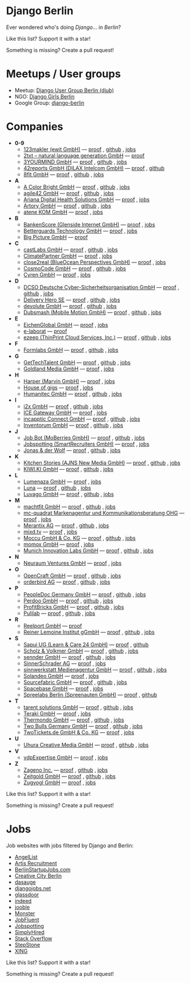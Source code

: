 # Django Berlin

Ever wondered who's doing *Django*... in *Berlin*?

Like this list?  Support it with a star!

Something is missing?  Create a pull request!


# Meetups / User groups

* Meetup: [Django User Group Berlin (djub)](https://www.meetup.com/django-user-group-berlin/)
* NGO: [Django Girls Berlin](https://djangogirls.org/berlin/)
* Google Group: [django-berlin](https://groups.google.com/forum/#!forum/django-berlin)


# Companies

* __0-9__
    * [123makler (ewit GmbH)](https://www.123makler.de/) —
        [proof](https://www.simplyhired.de/job/YT7_OMNpEi1NBIlMwlTlK8m6FxEKePwSOCSDjanKExSQZ88YxNTPnQ)
        ,
        [github](https://github.com/123makler)
        ,
        [jobs](https://www.123makler.de/karriere/)
    * [2txt – natural language generation GmbH](https://2txt.de/) —
        [proof](http://berlinstartupjobs.com/de/engineering/backend-software-developer-2txt-nlg-gmbh/)
    * [3YOURMIND GmbH](https://www.3yourmind.com/) —
        [proof](https://www.3yourmind.com/career/django-engineer)
        ,
        [github](https://github.com/3YOURMIND)
        ,
        [jobs](https://www.3yourmind.com/career)
    * [42reports GmbH (DILAX Intelcom GmbH)](https://www.42reports.com/) —
        [proof](https://news.ycombinator.com/item?id=8822940)
        ,
        [github](https://github.com/42reports)
    * [8fit GmbH](https://8fit.com) —
        [proof](https://www.facebook.com/berlinstartupjobs/posts/1606458446068530)
        ,
        [github](https://github.com/8fit)
        ,
        [jobs](https://8fit.com/careers/)
* __A__
    * [A Color Bright GmbH](https://www.acolorbright.com/) —
        [proof](https://www.acolorbright.com/jobs/developer/)
        ,
        [github](https://github.com/acolorbright)
        ,
        [jobs](https://www.acolorbright.com/jobs/)
    * [agile42 GmbH](https://www.agile42.com/de/) —
        [proof](https://www.pycon.it/media/conference/slides/out-of-sight-out-of-mind-survival-tricks-and-tools-for-remote-developers.pdf)
        ,
        [github](https://github.com/agile42com)
        ,
        [jobs](https://www.agile42.com/de/career/)
    * [Ariana Digital Health Solutions GmbH](https://hiariana.com/) —
        [proof](https://de.jooble.org/desc/-2582901826609927421)
        ,
        [jobs](https://ariana-health.breezy.hr/)
    * [Artory GmbH](https://www.artory.com/) —
        [proof](https://news.ycombinator.com/item?id=17225311)
        ,
        [github](https://github.com/Artory)
        ,
        [jobs](https://artory.workable.com/)
    * [atene KOM GmbH](https://atenekom.eu/) —
        [proof](https://dasauge.de/jobs/stellenangebote/fest/e508593)
        ,
        [jobs](https://atenekom.eu/das-unternehmen/karriere/)
* __B__
    * [BankenScore (Glenside Internet GmbH)](https://www.bankenscore.de/) —
        [proof](https://bankenscore.join.com/jobs/35770-senior-python-developer)
        ,
        [jobs](https://www.bankenscore.de/karriere)
    * [Betterguards Technology GmbH](https://betterguards.de/) —
        [proof](https://www.simplyhired.de/job/AoMJkqzMGhM5IkcSqzs0ILnfs0Ipa9nq0JBiekQX-TsfDVIw2a4D4Q)
        ,
        [jobs](https://betterguards.de/en/contact/)
    * [Big Picture GmbH](http://www.big-picture.de/) —
        [proof](https://www.simplyhired.de/job/C5y82ivRB1K_nvq48JwLen2i06ZHrsWvrhTN5BGABHv3uAv6RN6n1w)
* __C__
    * [castLabs GmbH](https://castlabs.com/) —
        [proof](https://www.remotepython.com/jobs/606f2965227446efa4159f0ec4981544/)
        ,
        [github](https://github.com/castlabs)
        ,
        [jobs](https://castlabs.com/company/jobs/)
    * [ClimatePartner GmbH](https://www.climatepartner.com/) —
        [proof](https://www.climatepartner.com/de/karriere?jh=n98j73jlq1m5rqv7nicsnqed1poiwjh)
        ,
        [jobs](https://www.climatepartner.com/de/karriere)
    * [close2real (BlueOcean Perspectives GmbH)](https://close2real.de/) —
        [proof](http://berlinstartupjobs.com/de/engineering/software-developer-devops-python-close2real/)
        ,
        [jobs](https://blueocean-jobs.personio.de/)
    * [CosmoCode GmbH](https://www.cosmocode.de/) —
        [proof](https://www.simplyhired.de/job/KmrDeIvl61aVgLU_ciTRDprKkHAlwrICMRzrZv6yVe-8fSYn0Nn1dA)
        ,
        [github](https://github.com/cosmocode)
        ,
        [jobs](https://www.cosmocode.de/en/about-us/jobs/)
    * [Cyren GmbH](https://www.cyren.de/) —
        [proof](https://www.cyren.com/about-cyren/careers)
        ,
        [jobs](https://www.cyren.com/about-cyren/careers)
* __D__
    * [DCSO Deutsche Cyber-Sicherheitsorganisation GmbH](https://dcso.de/) —
        [proof](https://dcso.de/wp-content/uploads/2018/09/Software_Engineer_TDH.pdf)
        ,
        [github](https://github.com/DCSO)
        ,
        [jobs](https://dcso.de/de/talente/)
    * [Delivery Hero SE](https://www.deliveryhero.com/) —
        [proof](https://de.indeed.com/viewjob?jk=4aa1d7b46fb98aa0)
        ,
        [github](https://github.com/deliveryhero)
        ,
        [jobs](https://www.deliveryhero.com/career/jobs/)
    * [devolute GmbH](https://www.devolute.org/) —
        [proof](https://www.devolute.org/de/agentur/python-django-agentur-in-berlin)
        ,
        [github](https://github.com/devolute)
        ,
        [jobs](https://www.devolute.org/de/karriere-und-jobs)
    * [Dubsmash (Mobile Motion GmbH)](https://dubsmash.com/) —
        [proof](https://www.linkedin.com/in/tim-specht#experience)
        ,
        [github](https://github.com/dubsmash)
        ,
        [jobs](https://dubsmash.com/jobs)
* __E__
    * [EichenGlobal GmbH](https://www.eichenglobal.com/) —
        [proof](https://de.jooble.org/desc/1486142686093249466)
        ,
        [jobs](https://www.eichenglobal.com/job/)
    * [e-laborat](https://www.e-laborat.de/) —
        [proof](https://www.e-laborat.de/#agentur)
    * [ezeep (ThinPrint Cloud Services, Inc.)](https://www.ezeep.com/de/) —
        [proof](https://github.com/ezeep/django-oauth2-provider)
        ,
        [github](https://github.com/ezeep)
        ,
        [jobs](https://cortado.softgarden.io/en/vacancies)
* __F__
    * [Formlabs GmbH](https://formlabs.com/) —
        [proof](https://github.com/Formlabs/airbrake-django)
        ,
        [github](https://github.com/Formlabs)
        ,
        [jobs](https://formlabs.com/company/careers/berlin/)
* __G__
    * [GetTechTalent GmbH](http://www.gettechtalent.com/) —
        [proof](http://www.gettechtalent.com/django-developer-remote.html)
        ,
        [github](https://github.com/gettechtalent)
        ,
        [jobs](http://www.gettechtalent.com/career.html)
    * [Goldland Media GmbH](https://www.goldland-media.com/) —
        [proof](https://www.goldland-media.com/jobs/django-entwickler-webentwickler-mw/)
        ,
        [jobs](https://www.goldland-media.com/jobs/)
* __H__
    * [Harper (Marvin GmbH)](https://www.trustharper.com/) —
        [proof](https://www.jobfluent.com/jobs/junior-full-stack-python-developer-berlin-81414d)
        ,
        [jobs](https://www.jobfluent.com/company/harper)
    * [House of gigs](https://houseofgigs.io/) —
        [proof](https://jobs.smartrecruiters.com/houseofgigs/743999677981503-software-engineer)
        ,
        [jobs](https://careers.smartrecruiters.com/houseofgigs)
    * [Humanitec GmbH](https://humanitec.com/) —
        [proof](https://github.com/Humanitec/django-oauth-toolkit-jwt)
        ,
        [github](https://github.com/Humanitec)
        ,
        [jobs](https://humanitec.com/open-positions)
* __I__
    * [i2x GmbH](https://i2x.ai/) —
        [proof](https://i2x.recruitee.com/o/backend-software-engineer-systems-architect-mf)
        ,
        [github](https://github.com/i2x-gmbh)
        ,
        [jobs](https://i2x.recruitee.com/)
    * [ICE Gateway GmbH](https://www.ice-gateway.com/) —
        [proof](https://de.indeed.com/Zeige-Job?jk=7ec322d16c8f38ee)
        ,
        [jobs](https://www.ice-gateway.com/jobs/)
    * [incapptic Connect GmbH](https://www.incapptic.com/) —
        [proof](https://www.xing.com/jobs/berlin-senior-backend-developer-python-enterprise-software-startup-42441053)
        ,
        [github](https://github.com/incapptic)
        ,
        [jobs](https://www.incapptic.com/company-careers/)
    * [Inventorum GmbH](https://inventorum.com/) —
        [proof](https://inventorum.com/wp-content/uploads/2018/04/Experienced_Backend_Developer_2018.pdf)
        ,
        [github](https://github.com/Inventorum)
        ,
        [jobs](https://inventorum.com/de/jobs/)
* __J__
    * [Job Bot (MoBerries GmbH)](https://www.jobbot.me/) —
        [proof](https://angel.co/jobbot-me/jobs/442545-sr-backend-python-django-developer-m-f)
        ,
        [github](https://github.com/moberries)
        ,
        [jobs](https://app.moberries.com/company/1536692)
    * [Jobspotting (SmartRecruiters GmbH)](https://jobspotting.com/) —
        [proof](https://jobspotting.com/admin/)
        ,
        [jobs](http://berlinstartupjobs.com/companies/jobspotting/)
    * [Jonas & der Wolf](https://www.jonasundderwolf.de/) —
        [proof](https://www.creative-city-berlin.de/de/jobs/job/7701887/)
        ,
        [github](https://github.com/jonasundderwolf)
        ,
        [jobs](https://www.jonasundderwolf.de/de/jobs/)
* __K__
    * [Kitchen Stories (AJNS New Media GmbH)](https://www.kitchenstories.com/) —
        [proof](https://groups.google.com/forum/#!topic/django-berlin/w84FS3OprQM)
        ,
        [github](https://github.com/kitchenstories)
        ,
        [jobs](https://kitchen-stories-jobs.personio.de/#department-97736)
    * [KIWI.KI GmbH](https://kiwi.ki/) —
        [proof](https://angel.co/kiwi-ki-1/jobs/41767-backend-engineer-iot)
        ,
        [github](https://github.com/KIWIKIGMBH)
        ,
        [jobs](https://kiwi.ki/karriere/)
* __L__
    * [Lumenaza GmbH](https://www.lumenaza.de/) —
        [proof](https://www.lumenaza.de/media/filer_public/05/dc/05dc69ca-a821-4741-8d26-a036d8c7c468/170519_stellenausschreibung_entwickler.pdf)
        ,
        [jobs](https://www.lumenaza.de/de/ueber-uns/jobs/)
    * [Luna](https://www.meetluna.com/) —
        [proof](https://angel.co/meetluna/jobs/322506-full-stack-engineer)
        ,
        [github](https://github.com/lunalabs)
        ,
        [jobs](https://angel.co/meetluna/jobs/)
    * [Luvago GmbH](https://luvago.com/) —
        [proof](https://luvago.com/de/projekte/tu-berlin-quality-quiz/)
        ,
        [github](https://github.com/luvago)
        ,
        [jobs](https://luvago.com/de/karriere/)
* __M__
    * [machtfit GmbH](https://www.machtfit.de/) —
        [proof](https://www.machtfit.de/media/jobs/Stellenausschreibung_Senior_Backend_Developer.pdf)
        ,
        [github](https://github.com/machtfit)
        ,
        [jobs](https://www.machtfit.de/jobs/)
    * [mc-quadrat Markenagentur und Kommunikationsberatung OHG](https://mc-quadrat.com/) —
        [proof](https://mc-quadrat.softgarden.io/job/2990979/Lead-Developer--w-m-x-)
        ,
        [jobs](https://mc-quadrat.com/jobs/)
    * [Merantix AG](https://www.merantix.com/) —
        [proof](https://news.ycombinator.com/item?id=16975786)
        ,
        [github](https://github.com/merantix)
        ,
        [jobs](https://merantix.bamboohr.co.uk/jobs/)
    * [mixd.tv](http://www.mixd.tv/) —
        [proof](https://djangojobs.net/jobs/194/senior-developer-team-lead-mixdtv/)
        ,
        [jobs](http://www.mixd.tv/careers.html)
    * [Moccu GmbH & Co. KG](https://www.moccu.com/) —
        [proof](https://github.com/moccu)
        ,
        [github](https://github.com/moccu)
        ,
        [jobs](https://www.moccu.com/jobs/)
    * [momox GmbH](https://www.momox.de/) —
        [proof](https://momox-jobs.dvinci.de/de/p/english/jobs/191/python-backend-developer-mf-in-berlin)
        ,
        [jobs](https://momox-jobs.dvinci.de/de/p/english/jobs)
    * [Munich Innovation Labs GmbH](https://www.mi-labs.de/) —
        [proof](https://www.mi-labs.de/career/)
        ,
        [github](https://github.com/Munich-Innovation-Labs)
        ,
        [jobs](https://www.mi-labs.de/career/)
* __N__
    * [Neuraum Ventures GmbH](https://neuraum.com/) —
        [proof](https://www.simplyhired.de/job/FNKxi9bpcVDFtrXrQKrDOPVy-LfniJbLDAlQGUtZe4QLTYSbd_i6ew)
        ,
        [jobs](https://neuraum.com/#_jobs)
* __O__
    * [OpenCraft GmbH](https://opencraft.com/) —
        [proof](https://de.jooble.org/desc/1274823385053000778)
        ,
        [github](https://github.com/open-craft)
        ,
        [jobs](https://weworkremotely.com/company/opencraft)
    * [orderbird AG](https://www.orderbird.com/) —
        [proof](https://www.orderbird.com/en/careers/python-developer-f-m)
        ,
        [github](https://github.com/orderbird)
        ,
        [jobs](https://www.orderbird.com/de/karriere)
* __P__
    * [PeopleDoc Germany GmbH](https://www.people-doc.de/) —
        [proof](https://boards.greenhouse.io/peopledocberlin/jobs/948962)
        ,
        [github](https://github.com/peopledoc)
        ,
        [jobs](https://www.people-doc.de/peopledoc/karriere)
    * [Perdoo GmbH](https://www.perdoo.com/) —
        [proof](https://djangojobs.net/jobs/483/lead-backend-engineer-perdoo/)
        ,
        [github](https://github.com/Perdoo)
        ,
        [jobs](https://www.perdoo.com/careers/)
    * [ProfitBricks GmbH](https://www.profitbricks.de/) —
        [proof](https://profitbricks.softgarden.io/job/1211128/?l=de)
        ,
        [github](https://github.com/profitbricks)
        ,
        [jobs](https://www.profitbricks.de/de/unternehmen/karriere/#jobs)
    * [Pulilab](http://www.pulilab.com/) —
        [proof](http://www.pulilab.com/job/django-developer)
        ,
        [github](https://github.com/pulilab)
        ,
        [jobs](http://www.pulilab.com/team-jobs)
* __R__
    * [Reelport GmbH](https://www.reelport.com/) —
        [proof](https://djangogigs.com/gigs/2124/)
    * [Reiner Lemoine Institut gGmbH](https://reiner-lemoine-institut.de/) —
        [proof](https://de.jooble.org/desc/635914060611874554)
        ,
        [github](https://github.com/rl-institut)
        ,
        [jobs](https://reiner-lemoine-institut.de/aktuelles/stellenangebote/)
* __S__
    * [Sapui UG (Learn & Care 24 GmbH)](http://www.sapiu.de/) —
        [proof](https://www.meetup.com/django-user-group-berlin/messages/boards/thread/46622052)
        ,
        [github](https://github.com/sapiu)
    * [Scholz & Volkmer GmbH](https://www.s-v.de/) —
        [proof](https://www.s-v.de/de/jobs/senior-backend-developer-wm-5a26d2d6106c870047d46f85/)
        ,
        [github](https://github.com/ScholzVolkmer)
        ,
        [jobs](https://www.s-v.de/de/jobs/)
    * [sennder GmbH](https://www.sennder.com/) —
        [proof](https://sennder.heavenhr.com/jobs/_etBiQIb70a-FLZPH5P4jow_/apply)
        ,
        [github](https://github.com/sennder)
        ,
        [jobs](https://sennder.heavenhr.com/jobs)
    * [SinnerSchrader AG](https://sinnerschrader.com/) —
        [proof](https://sinnerschrader.jobs/de/django-backend-developer-mw/)
        ,
        [jobs](https://sinnerschrader.jobs/)
    * [sinnwerkstatt Medienagentur GmbH](https://sinnwerkstatt.com/) —
        [proof](https://sinnwerkstatt.com/member/sascha-narr-2/)
        ,
        [github](https://github.com/sinnwerkstatt)
        ,
        [jobs](https://sinnwerkstatt.com/team/#jobs)
    * [Solandeo GmbH](https://www.solandeo.com/) —
        [proof](https://www.solandeo.com/wp-content/uploads/2018-09-17-Ausschreibung-Senior-Developer-Python.pdf)
        ,
        [jobs](https://www.solandeo.com/ueber-uns/karriere/)
    * [Sourcefabric GmbH](https://www.sourcefabric.org/) —
        [proof](https://blog.sourcefabric.org/en/news/blog/139/Django-Software-Stack.htm)
        ,
        [github](https://github.com/sourcefabric)
        ,
        [jobs](https://www.sourcefabric.org/en/home/jobs/)
    * [Spacebase GmbH](https://www.spacebase.com/) —
        [proof](https://spacebase.softgarden.io/job/2866473/)
        ,
        [jobs](https://www.spacebase.com/en/about/#career-section)
    * [Spreelabs Berlin (Spreenauten GmbH)](http://www.spreelabs.com/) —
        [proof](https://www.xing.com/jobs/berlin-python-developer-berlin-41273060)
        ,
        [github](https://github.com/spreecode)
* __T__
    * [tarent solutions GmbH](https://www.tarent.de/) —
        [proof](https://www.freelancermap.de/projektboerse/projekte/entwicklung/1635949-projekt-experte-als-python-backend-entwickler-w-m-berlin.html)
        ,
        [github](https://github.com/tarent)
        ,
        [jobs](https://www.tarent.de/en/jobs/)
    * [Teraki GmbH](https://www.teraki.com/) —
        [proof](https://www.glassdoor.de/job-listing/senior-backend-developer-teraki-gmbh-JV_IC2622109_KO0,24_KE25,36.htm?jl=2801616918)
        ,
        [jobs](https://www.teraki.com/jobs/)
    * [Thermondo GmbH](https://www.thermondo.de/) —
        [proof](https://github.com/Thermondo)
        ,
        [github](https://github.com/Thermondo)
        ,
        [jobs](https://www.thermondo.de/unternehmen/jobs/berlin-zentrale/)
    * [Two Bulls Germany GmbH](https://www.twobulls.com/) —
        [proof](https://dasauge.de/-two-bulls-germany-gmbh/)
        ,
        [github](https://github.com/twobulls)
        ,
        [jobs](https://www.twobulls.com/careers/)
    * [TwoTickets.de GmbH & Co. KG](https://www.twotickets.de/) —
        [proof](https://www.twotickets.de/jobs/#mitarbeiter_it)
        ,
        [jobs](https://www.twotickets.de/jobs/)
* __U__
    * [Uhura Creative Media GmbH](https://www.uhura.de/) —
        [proof](https://djangojobs.net/jobs/638/python-django-web-developer-uhura-creative-media-gmbh/)
        ,
        [github](https://github.com/uhuracreativemedia)
        ,
        [jobs](https://www.uhura.de/jobs/)
* __V__
    * [vdpExpertise GmbH](https://www.vdpexpertise.de/) —
        [proof](https://jobspotting.com/en/company/vdpexpertise/job/python-django-developer-m-w--d8a071cc5c0144a780af1b3123ec09f0)
        ,
        [jobs](https://jobspotting.com/en/company/vdpexpertise)
* __Z__
    * [Zageno Inc.](https://zageno.de/) —
        [proof](https://www.simplyhired.de/job/QnSzgBAYjsOzdzcOj-P74eBwkfpfxMtli-0U0O_9u0xkZbXCrn99sQ)
        ,
        [github](https://github.com/ZAGENO)
        ,
        [jobs](https://zageno-jobs.personio.de/)
    * [Zeitgold GmbH](https://www.zeitgold.com/) —
        [proof](https://angel.co/zeitgold/jobs/319231-full-stack-developer)
        ,
        [github](https://github.com/Zeitgold)
        ,
        [jobs](https://www.zeitgold.com/careers/)
    * [Zugvogl GmbH](https://welcome.zugvogl.com/) —
        [proof](https://welcome.zugvogl.com/careers/JD_BE_DEV.pdf)
        ,
        [jobs](https://welcome.zugvogl.com/jobs.html)

Like this list?  Support it with a star!

Something is missing?  Create a pull request!


# Jobs

Job websites with jobs filtered by Django and Berlin:

* [AngelList](https://angel.co/berlin/django/jobs)
* [Artis Recruitment](https://www.artisrecruitment.co.uk/jobs?keyword=django&location=Berlin)
* [BerlinStartupJobs.com](http://berlinstartupjobs.com/de/skill-areas/django/)
* [Creative City Berlin](https://www.creative-city-berlin.de/de/search/?q=django&t=job&submit=Suche)
* [dasauge](https://dasauge.de/jobs/stellenangebote/?begriff=django&plz=berlin)
* [djangojobs.net](https://djangojobs.net/jobs/?location=Berlin%2CGermany)
* [glassdoor](https://www.glassdoor.de/Job/berlin-django-developer-jobs-SRCH_IL.0,6_IC2622109_KO7,23.htm)
* [indeed](https://de.indeed.com/Django-Jobs-in-Berlin)
* [jooble](https://de.jooble.org/stellenangebote-django/berlin)
* [Monster](https://www.monster.de/jobs/suche/?q=django&where=berlin)
* [JobFluent](https://www.jobfluent.com/jobs-berlin/django)
* [Jobspotting](https://de.jobspotting.com/de/stellen/berlin/django-web-framework)
* [SimplyHired](https://www.simplyhired.de/search?q=django&l=Berlin)
* [Stack Overflow](https://stackoverflow.com/jobs/developer-jobs-using-django-in-berlin)
* [StepStone](https://www.stepstone.de/jobs/Django--Berlin.html)
* [XING](https://www.xing.com/jobs/search?keywords=django&location=Berlin&radius=10)


Like this list?  Support it with a star!

Something is missing?  Create a pull request!

